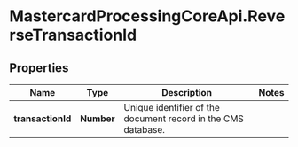 # MastercardProcessingCoreApi.ReverseTransactionId

## Properties

Name | Type | Description | Notes
------------ | ------------- | ------------- | -------------
**transactionId** | **Number** | Unique identifier of the document record in the CMS database.  | 


